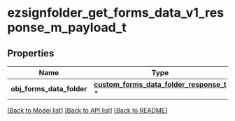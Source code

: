 # ezsignfolder_get_forms_data_v1_response_m_payload_t

## Properties
Name | Type | Description | Notes
------------ | ------------- | ------------- | -------------
**obj_forms_data_folder** | [**custom_forms_data_folder_response_t**](custom_forms_data_folder_response.md) \* |  | 

[[Back to Model list]](../README.md#documentation-for-models) [[Back to API list]](../README.md#documentation-for-api-endpoints) [[Back to README]](../README.md)


